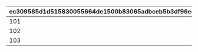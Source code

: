 |ec309585d1d515830055664de1500b83065adbceb5b3df96edf4df8a8fd8332a|89f38332016a9455ff485eae5230b30406b4c4586a1bd9a9d56b7ba2a7e6dfbb|5443986585e918dca13aeef3d5f195b2eb45963f9fc058bef5c4b8ceeef9b906|276345baa36d44a98a5359d1f868dea44cb25eb08fbb9671a985c29524c4fa54|cb0a0b5bf3dc0811557510481d655f4b31952dd06747e66d0d4f5868497e1f17|69571b85c215416431c99084fbe2e46c60350eef5d319283294f4830c9daa68b|9dad7071a96a2fd1a8224b799071cf435341b3bb827f2497c877ca3712ba9fee|c55d1f6482379b27b881cc9dc368ab2a46752016353e8f50ff72c68fffb09d58|38f91f28812eaf8e101ce632398ddb8d22bb4cab5948d31cf6ef996bfa9026af|402978d732c88c5c8f897641336e57f6bd46bee3c974f6901dcf82f5ecd48811|5efceb4dadebfcd3e36f647d3cb1b9bd9fad0008d52e4876fe38a276c091681b|f32c24ecd7c934a772ae9aabd1767af30ff80d8ca516f6cca1e11a00a8bd5f2f|29781150700770e62970684308fc9d797ae78a0a564a69f41808653d9e9c3b68|f3c89b0a309e38d27c78a443d0d5fa37eb0fa7e9618d6be6f5c7baff035ff5be|
| --- | --- | --- | --- | --- | --- | --- | --- | --- | --- | --- | --- | --- | --- |
|101|501010081|70|5|37|0|1|31008005|1|0|1.1|1|1|0|
|102|501010082|0|5|0|600|0|31008005|1|5|1|2|2|0|
|103|501010083|0|5|0|0|0|31008005|1|0|1.1|3|1|0|